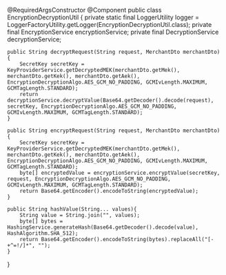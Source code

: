 @RequiredArgsConstructor
@Component
public class EncryptionDecryptionUtil {
    private static final LoggerUtility logger = LoggerFactoryUtility.getLogger(EncryptionDecryptionUtil.class);
    private final EncryptionService encryptionService;
    private final DecryptionService decryptionService;

    public String decryptRequest(String request, MerchantDto merchantDto) {
        SecretKey secretKey = KeyProviderService.getDecryptedMEK(merchantDto.getMek(), merchantDto.getKek(), merchantDto.getAek(), EncryptionDecryptionAlgo.AES_GCM_NO_PADDING, GCMIvLength.MAXIMUM, GCMTagLength.STANDARD);
        return decryptionService.decryptValue(Base64.getDecoder().decode(request), secretKey, EncryptionDecryptionAlgo.AES_GCM_NO_PADDING, GCMIvLength.MAXIMUM, GCMTagLength.STANDARD);
    }

    public String encryptRequest(String request, MerchantDto merchantDto) {
        SecretKey secretKey = KeyProviderService.getDecryptedMEK(merchantDto.getMek(), merchantDto.getKek(), merchantDto.getAek(), EncryptionDecryptionAlgo.AES_GCM_NO_PADDING, GCMIvLength.MAXIMUM, GCMTagLength.STANDARD);
        byte[] encryptedValue = encryptionService.encryptValue(secretKey, request, EncryptionDecryptionAlgo.AES_GCM_NO_PADDING, GCMIvLength.MAXIMUM, GCMTagLength.STANDARD);
        return Base64.getEncoder().encodeToString(encryptedValue);
    }

    public String hashValue(String... values){
        String value = String.join("", values);
        byte[] bytes = HashingService.generateHash(Base64.getDecoder().decode(value), HashAlgorithm.SHA_512);
        return Base64.getEncoder().encodeToString(bytes).replaceAll("[-+^=!/]*", "");
    }

}
